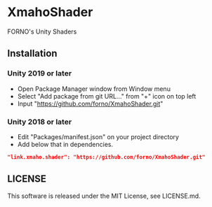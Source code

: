 # XmahoShader
FORNO's Unity Shaders

## Installation
### Unity 2019 or later
- Open Package Manager window from Window menu
- Select "Add package from git URL..." from "+" icon on top left
- Input "https://github.com/forno/XmahoShader.git"

### Unity 2018 or later
- Edit "Packages/manifest.json" on your project directory
- Add below that in dependencies.

```json
"link.xmaho.shader": "https://github.com/forno/XmahoShader.git"
```

## LICENSE
This software is released under the MIT License, see LICENSE.md.
